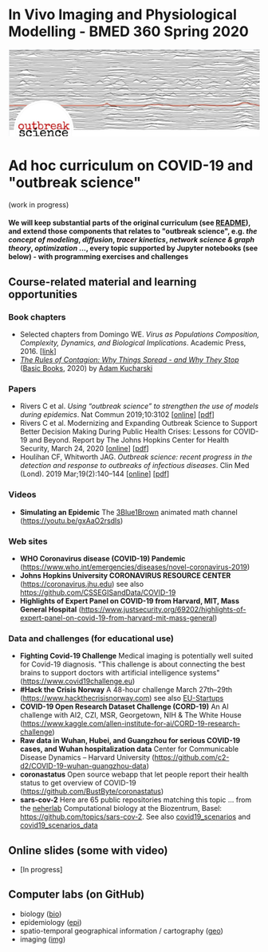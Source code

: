 # In Vivo Imaging and Physiological Modelling - BMED 360 Spring 2020


![BMED360 outbreak_science_image](./assets/outbreak-science-logo.png)


# Ad hoc curriculum on COVID-19 and "outbreak science"
(work in progress)

#### We will keep substantial parts of the original curriculum (see [README](../README.md)), and extend those components that relates to "outbreak science", e.g. _the concept of modeling_, _diffusion_, _tracer kinetics_, _network science & graph theory_, _optimization_ ..., every topic supported by Jupyter notebooks (see below) - with programming exercises and challenges

## Course-related material and learning opportunities

  ### Book chapters
   - Selected chapters from Domingo WE. _Virus as Populations Composition, Complexity, Dynamics, and Biological Implications_. Academic Press, 2016. [[link](https://www.sciencedirect.com/book/9780128008379/virus-as-populations)]
   - [ _The Rules of Contagion: Why Things Spread - and Why They Stop_](http://kucharski.io/books) ([Basic Books](https://www.basicbooks.com/titles/adam-kucharski/the-rules-of-contagion/9781541674318), 2020) by [Adam Kucharski](https://www.lshtm.ac.uk/aboutus/people/kucharski.adam)
  
  ### Papers
  - Rivers C et al. _Using “outbreak science” to strengthen the use of models during epidemics_. Nat Commun 2019;10:3102 [[online](https://www.nature.com/articles/s41467-019-11067-2)] [[pdf](https://www.nature.com/articles/s41467-019-11067-2.pdf)]
  - Rivers C et al. Modernizing and Expanding Outbreak Science to Support Better Decision Making During Public Health Crises: Lessons for COVID-19 and Beyond. Report by The Johns Hopkins Center for Health Security, March 24, 2020 [[online](http://www.centerforhealthsecurity.org/our-work/publications/2020/modernizing-and-expanding-outbreak-science-to-support-better-decision-making-during-public-health-crises)] [[pdf](http://www.centerforhealthsecurity.org/our-work/pubs_archive/pubs-pdfs/2020/200324-outbreak-science.pdf)]
  - Houlihan CF, Whitworth JAG. _Outbreak science: recent progress in the detection and response to outbreaks of infectious diseases_. Clin Med (Lond). 2019 Mar;19(2):140–144  [[online](https://www.rcpjournals.org/content/clinmedicine/19/2/140)] [[pdf](https://www.rcpjournals.org/content/clinmedicine/19/2/140.full.pdf?download=true)]
  
  ### Videos
  - **Simulating an Epidemic** The [3Blue1Brown](https://www.3blue1brown.com) animated math channel  (https://youtu.be/gxAaO2rsdIs)
  
  ### Web sites
   - **WHO Coronavirus disease (COVID-19) Pandemic** (https://www.who.int/emergencies/diseases/novel-coronavirus-2019)
   - **Johns Hopkins University CORONAVIRUS RESOURCE CENTER** (https://coronavirus.jhu.edu) see also https://github.com/CSSEGISandData/COVID-19
   - **Highlights of Expert Panel on COVID-19 from Harvard, MIT, Mass General Hospital** (https://www.justsecurity.org/69202/highlights-of-expert-panel-on-covid-19-from-harvard-mit-mass-general)
  
  ### Data and challenges (for educational use)
   - **Fighting Covid-19 Challenge** Medical imaging is potentially well suited for Covid-19 diagnosis. "This challenge is about connecting the best brains to support doctors with artificial intelligence systems" (https://www.covid19challenge.eu)
   - **#Hack the Crisis Norway** A 48-hour challenge March 27th–29th (https://www.hackthecrisisnorway.com) see also [EU-Startups](https://www.eu-startups.com/2020/03/apply-by-midnight-tonight-to-join-the-online-covid-19-hackathon-run-by-the-norweigan-tech-community)
   - **COVID-19 Open Research Dataset Challenge (CORD-19)** An AI challenge with AI2, CZI, MSR, Georgetown, NIH & The White House (https://www.kaggle.com/allen-institute-for-ai/CORD-19-research-challenge)
   - **Raw data in Wuhan, Hubei, and Guangzhou for serious COVID-19 cases, and Wuhan hospitalization data** Center for Communicable Disease Dynamics – Harvard University (https://github.com/c2-d2/COVID-19-wuhan-guangzhou-data)
   - **coronastatus** Open source webapp that let people report their health status to get overview of COVID-19 (https://github.com/BustByte/coronastatus)
   - **sars-cov-2** Here are 65 public repositories matching this topic ... from the [neherlab](https://neherlab.org)
Computational biology at the Biozentrum, Basel: https://github.com/topics/sars-cov-2. See also [covid19_scenarios](https://github.com/neherlab/covid19_scenarios) and [covid19_scenarios_data](https://github.com/neherlab/covid19_scenarios_data)
 

## Online slides (some with video)

 - [In progress]

## Computer labs (on GitHub)
 - biology ([bio](./bio/README_bio.md))
 - epidemiology ([epi](./epi/README_epi.md))
 - spatio-temporal geographical information / cartography ([geo](./geo/README_geo.md))
 - imaging ([img](./img/README_img.md))
